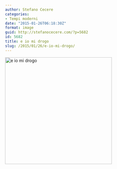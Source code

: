```yaml
---
author: Stefano Cecere
categories:
- Tempi moderni
date: "2015-01-26T06:18:30Z"
format: image
guid: http://stefanocecere.com/?p=5682
id: 5682
title: e io mi drogo
slug: /2015/01/26/e-io-mi-drogo/
---
```


<img class="alignnone size-full wp-image-5683" src="http://stefanocecere.com/wp-content/uploads/sites/3/2015/03/e-io-mi-drogo.jpg" alt="e io mi drogo" width="350" height="350" srcset="http://stefanocecere.com/wp-content/uploads/sites/3/2015/03/e-io-mi-drogo.jpg 350w, http://stefanocecere.com/wp-content/uploads/sites/3/2015/03/e-io-mi-drogo-150x150.jpg 150w, http://stefanocecere.com/wp-content/uploads/sites/3/2015/03/e-io-mi-drogo-300x300.jpg 300w" sizes="(max-width: 350px) 100vw, 350px" />